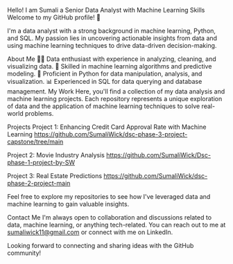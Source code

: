 Hello! I am Sumali a Senior Data Analyst with Machine Learning Skills
Welcome to my GitHub profile! 👋

I'm a data analyst with a strong background in machine learning, Python, and SQL. My passion lies in uncovering actionable insights from data and using machine learning techniques to drive data-driven decision-making.

About Me
👨‍💻 Data enthusiast with experience in analyzing, cleaning, and visualizing data.
🤖 Skilled in machine learning algorithms and predictive modeling.
🐍 Proficient in Python for data manipulation, analysis, and visualization.
📊 Experienced in SQL for data querying and database management.
My Work
Here, you'll find a collection of my data analysis and machine learning projects. Each repository represents a unique exploration of data and the application of machine learning techniques to solve real-world problems.

Projects
Project 1: Enhancing Credit Card Approval Rate with Machine Learning https://github.com/SumaliWick/dsc-phase-3-project-capstone/tree/main

Project 2: Movie Industry Analysis https://github.com/SumaliWick/Dsc-phase-1-project-by-SW

Project 3: Real Estate Predictions https://github.com/SumaliWick/dsc-phase-2-project-main

Feel free to explore my repositories to see how I've leveraged data and machine learning to gain valuable insights.

Contact Me
I'm always open to collaboration and discussions related to data, machine learning, or anything tech-related. You can reach out to me at sumaliwick11@gmail.com or connect with me on LinkedIn.

Looking forward to connecting and sharing ideas with the GitHub community!

